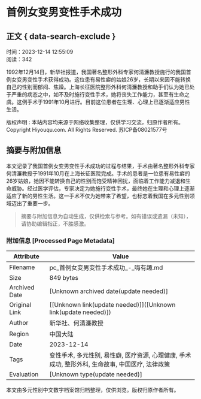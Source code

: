 # 首例女变男变性手术成功

## 正文 { data-search-exclude }


时间：2023-12-14 12:55:09  
阅读：342

1992年12月14日，新华社报道，我国著名整形外科专家何清濂教授施行的我国首例女变男变性手术获得成功。这位患有易性癖的姑娘26岁，长期以来因不能转换自己的性别而郁闷、焦躁。上海长征医院整形外科何清濂教授和助手们认为她已处于严重的病态之中，如不及时施行变性手术，她将丧失工作能力，甚至有生命之虞。这例手术于1991年10月进行。目前这位患者在生理、心理上已逐渐适应男性生活。

版权声明 : 本站内容均来源于网络收集整理，仅供学习交流，归原作者所有。  
Copyright Hiyouqu.com. All Rights Reserved.  苏ICP备08021577号
<!-- tcd_original_link http://pc.hiyouqu.com/post/13122.html -->


## 摘要与附加信息

<!-- tcd_abstract -->
本文记录了我国首例女变男变性手术成功的过程与结果，手术由著名整形外科专家何清濂教授于1991年10月在上海长征医院完成。手术的患者是一位患有易性癖的26岁姑娘，她因不能转换自己的性别而饱受精神困扰，面临着工作能力减退和生命威胁。经过医学评估，专家决定为她施行变性手术，最终她在生理和心理上逐渐适应了新的男性生活。这一手术不仅为她带来了希望，也标志着我国在多元性别领域迈出了重要一步。
<!-- tcd_abstract_end -->

> 摘要与附加信息为自动生成，仅供检索与参考。如有错误或遗漏（未知），请协助编辑指正，不胜感激。

### 附加信息 [Processed Page Metadata]

| Attribute       | Value                                  |
|-----------------|----------------------------------------|
| Filename        | pc_首例女变男变性手术成功_-_嗨有趣.md                             |
| Size            | 849 bytes                           |
| Archived Date   | [Unknown archived date(update needed)]                             |
| Original Link   | [[Unknown link(update needed)]]([Unknown link(update needed)])                       |
| Author          | 新华社、何清濂教授                               |
| Region          | 中国大陆                               |
| Date            | 2023-12-14                                 |
| Tags            | 变性手术, 多元性别, 易性癖, 医疗资源, 心理健康, 手术成功, 整形外科, 生命故事, 中国医疗, 法律政策                                 |
| Evaluation            | [Unknown type(update needed)]                                 |
<!-- tcd_table_end -->

本文由多元性别中文数字档案馆归档整理，仅供浏览。版权归原作者所有。
